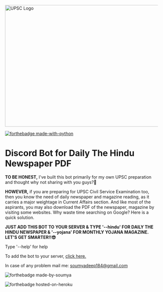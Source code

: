 <img src="https://github.com/imsoumya18/newspaper_bot/blob/main/assets/UPSC.jpg" alt="UPSC Logo" width="1000" height="400">

[![forthebadge made-with-python](http://ForTheBadge.com/images/badges/made-with-python.svg)](https://www.python.org/)

# Discord Bot for Daily The Hindu Newspaper PDF
<p>
  <b>TO BE HONEST,</b>
I've built this bot primarily for my own UPSC preparation and thought why not sharing with you guys?🤔
</p>

<p>
  <b>HOWEVER,</b> if you are preparing for UPSC Civil Service Examination too, then you know the need of daily newspaper and magazine reading, as it carries a major weightage in Current Affairs section. And like most of the aspirants, you may also download the PDF of the newspaper, magazine by visiting some websites. Why waste time searching on Google? Here is a quick solution.
</p>

**JUST ADD THIS BOT TO YOUR SERVER & TYPE '--hindu' FOR DAILY THE HINDU NEWSPAPER & '--yojana' FOR MONTHLY YOJANA MAGAZINE. LET'S GET SMARTER!!😎**

Type '--help' for help

To add the bot to your server,
<a href="https://discord.com/api/oauth2/authorize?client_id=842376092505473074&permissions=2148001856&scope=bot">click here.</a>

In case of any problem mail me: <a href="mailto:soumyadeep184@gmail.com">soumyadeep184@gmail.com</a> 

![forthebadge made-by-soumya](https://img.shields.io/badge/CREATED_BY-SOUMYA-blue)


![forthebadge hosted-on-heroku](https://img.shields.io/badge/HOSTED_ON-HEROKU-brightgreen)
